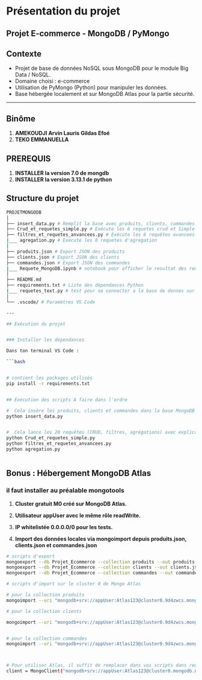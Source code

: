 # Présentation du projet

## Projet E-commerce - MongoDB / PyMongo

## Contexte

- Projet de base de données NoSQL sous MongoDB pour le module Big Data / NoSQL.
- Domaine choisi : e-commerce
- Utilisation de PyMongo (Python) pour manipuler les données.
- Base hébergée localement et sur MongoDB Atlas pour la partie sécurité.

---

## Binôme

1. **AMEKOUDJI Arvin Lauris Gildas Efoé**
1. **TEKO EMMANUELLA**

## PREREQUIS

1. **INSTALLER la version 7.0 de mongdb**
1. **INSTALLER la version 3.13.1 de python**

## Structure du projet

``` bash
PROJETMONGODB
│
├── insert_data.py # Remplit la base avec produits, clients, commandes
├── Crud_et_requetes_simple.py # Exécute les 6 requetes crud et Simple
├── filtres_et_requetes_anvancees.py # Exécute les 6 requêtes avancees
|___ agregation.py # Execute les 8 requetes d'agregation
│
├── produits.json # Export JSON des produits
├── clients.json # Export JSON des clients
├── commandes.json # Export JSON des commandes
|___ Requete_MongoDB.ipynb # notebook pour afficher le resultat des requetes
│
├── README.md 
├── requirements.txt # Liste des dépendances Python
|___ requetes_text.py # test pour se connecter a la base de donnes sur Atlas
│
└── .vscode/ # Paramètres VS Code

---

## Exécution du projet


### Installer les dépendances

Dans ton terminal VS Code :

```bash


# contient les packages utilisés
pip install -r requirements.txt


## Execution des scripts A faire dans l'ordre

#  Cela insère les produits, clients et commandes dans la base MongoDB locale Projet_Ecommerce.
python insert_data.py


#  Cela lance les 20 requêtes (CRUD, filtres, agrégations) avec explications affichées dans le terminal.
python Crud_et_requetes_simple.py
python filtres_et_requetes_anvancees.py
python agregation.py



```

## Bonus : Hébergement MongoDB Atlas

### **il faut installer au préalable mongotools**

1. **Cluster gratuit M0 créé sur MongoDB Atlas.**

1. **Utilisateur appUser avec le même rôle readWrite.**

1. **IP whitelistée 0.0.0.0/0 pour les tests.**

1. **Import des données locales via mongoimport depuis produits.json, clients.json et commandes.json**

``` bash
# scripts d'export
mongoexport --db Projet_Ecommerce --collection produits --out produits.json --jsonArray
mongoexport --db Projet_Ecommerce --collection clients --out clients.json --jsonArray
mongoexport --db Projet_Ecommerce --collection commandes --out commandes.json --jsonArray

# scripts d'import sur le cluster 0 de Mongo Atlas

# pour la collection produits
mongoimport --uri "mongodb+srv://appUser:Atlas123@cluster0.9d4zwcs.mongodb.net/Projet_Ecommerce?retryWrites=true&w=majority&appName=Cluster0" --collection produits --file produits.json --jsonArray

# pour la collection clients

mongoimport --uri "mongodb+srv://appUser:Atlas123@cluster0.9d4zwcs.mongodb.net/Projet_Ecommerce?retryWrites=true&w=majority&appName=Cluster0" --collection clients --file clients.json --jsonArray


# pour la collection commandes
mongoimport --uri "mongodb+srv://appUser:Atlas123@cluster0.9d4zwcs.mongodb.net/Projet_Ecommerce?retryWrites=true&w=majority&appName=Cluster0" --collection commandes --file commandes.json --jsonArray



# Pour utiliser Atlas, il suffit de remplacer dans vos scripts dans requete.py:
client = MongoClient("mongodb+srv://appUser:Atlas123@cluster0.mongodb.net/Projet_Ecommerce")

